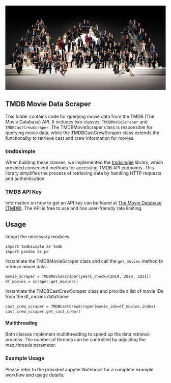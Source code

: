 ![Image Description](./assets/hollywood.jpeg)


## TMDB Movie Data Scraper

This folder contains code for querying movie data from the TMDB (The Movie Database) API. 
It includes two classes: `TMDBMovieScraper` and `TMDBCastCrewScraper`. The TMDBMovieScraper class is responsible for 
querying movie data, while the TMDBCastCrewScraper class extends the functionality to retrieve cast and crew information 
for movies. 

### tmdbsimple

When building these classes, we implemented the [tmdsimple](https://github.com/celiao/tmdbsimple) library, which 
provided convenient methods for accessing TMDB API endpoints. This library simplifies the process of retrieving data by 
handling HTTP requests and authentication

### TMDB API Key

Information on how to get an API key can be found at [The Movie Database (TMDB)](https://developer.themoviedb.org/docs). 
The API is free to use and has user-friendly rate limiting. 

## Usage

Import the necessary modules
```
import tmdbsimple as tmdb
import pandas as pd
```

Instantiate the TMDBMovieScraper class and call the `get_movies` method to retrieve movie data:
```
movie_scraper = TMDBMovieScraper(years_check=[2019, 2020, 2021])
df_movies = scraper.get_movies()

```

Instantiate the TMDBCastCrewScraper class and provide a list of movie IDs from the df_movies dataframe

```
cast_crew_scraper = TMDBCastCrewScraper(movie_ids=df_movies.index)
cast_crew_scraper.get_cast_crew()
```

#### Multithreading

Both classes implement multithreading to speed up the data retrieval process. The number of threads can be 
controlled by adjusting the max_threads parameter.

### Example Usage

Please refer to the provided Jupyter Notebook for a complete example workflow and usage details.

